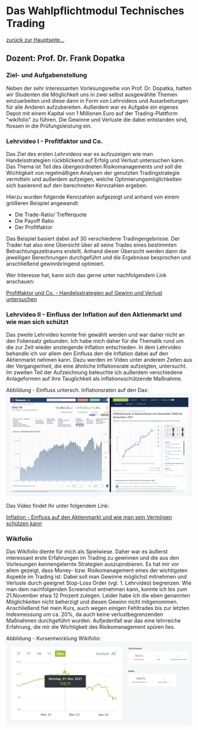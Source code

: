 Das Wahlpflichtmodul Technisches Trading
========================================

[zurück zur Hauptseite...](https://informatik-mannheim.github.io/iExpo-Winter-2021/)

Dozent: Prof. Dr. Frank Dopatka
-------------------------------

### Ziel- und Aufgabenstellung

Neben der sehr interessanten Vorlesungsreihe von Prof. Dr. Dopatka, hatten wir Studenten
die Möglichkeit uns in zwei selbst ausgewählte Themen einzuarbeiten und diese dann in Form von
Lehrvideos und Ausarbeitungen für alle Anderen aufzubereiten. Außerdem war es Aufgabe ein eigenes Depot mit einem Kapital von 1 Millionen Euro auf der Trading-Plattform "wikifolio" zu führen. Die Gewinne und Verluste die dabei entstanden sind, flossen in die Prüfungsleistung ein. 


### Lehrvideo I - Profitfaktor und Co.

Das Ziel des ersten Lehrvideos war es aufzuzeigen wie man Handelsstrategien rückblickend auf Erfolg und Verlust untersuchen kann. Das Thema ist Teil des übergeordneten Risikomanagements und soll die Wichtigkeit von regelmäßigen Analysen der genutzten Tradingstrategie vermitteln und außerdem aufzeigen, welche Optimierungsmöglichkeiten sich basierend auf den berechneten Kennzahlen ergeben.

Hierzu wurden folgende Kennzahlen aufgezeigt und anhand von einem größeren Beispiel angewandt:

- Die Trade-Ratio/ Trefferquote
- Die Payoff Ratio
- Der Profitfaktor

Das Beispiel basiert dabei auf 30 verschiedene Tradingergebnisse. Der Trader hat also eine Übersicht über all seine Trades eines bestimmten Betrachtungszeitraums erstellt. Anhand dieser Übersicht werden dann die jeweiligen Berechnungen durchgeführt und die Ergebnisse besprochen und anschließend gewinnbringend optimiert. 

Wer Interesse hat, kann sich das gerne unter nachfolgendem Link anschauen:

[Profitfaktor und Co. - Handelsstrategien auf Gewinn und Verlust untersuchen](https://www.google.com)


### Lehrvideo II - Einfluss der Inflation auf den Aktienmarkt und wie man sich schützt

Das zweite Lehrvideo konnte frei gewählt werden und war daher nicht an den Foliensatz gebunden.
Ich habe mich daher für die Thematik rund um die zur Zeit wieder ansteigende Inflation entschieden. In dem Lehrvideo behandle ich vor allem den Einfluss den die Inflation dabei auf den Aktienmarkt nehmen kann. Dazu werden im Video unter anderem Zeiten aus der Vergangenheit, die eine ähnliche Inflationsrate aufzeigten, untersucht.
Im zweiten Teil der Aufzeichnung beleuchte ich außerdem verschiedene Anlageformen auf ihre Tauglichkeit als inflationsschützende Maßnahme. 

Abbildung - Einfluss untersch. Inflationsraten auf den Dax:
<img src="./pictures/dax_werte.jpg" width="739" />


Das Video findet Ihr unter folgendem Link:

[Inflation - Einfluss auf den Aktienmarkt und wie man sein Vermögen schützen kann](https://www.google.com)


### Wikifolio

Das Wikifolio diente für mich als Spielwiese. Daher war es äußerst interessant erste Erfahrungen im Trading zu gewinnen und die aus den Vorlesungen kennengelernte Strategien auszuprobieren. Es hat mir vor allem gezeigt, dass Money- bzw. Risikomanagement eines der wichtigsten Aspekte im Trading ist. Dabei soll man Gewinne möglichst mitnehmen und Verluste durch geeignet Stop-Loss Order (vgl. 1. Lehrvideo) begrenzen.
Wie man dem nachfolgenden Screenshot entnehmen kann, konnte ich bis zum 21.November etwa 12 Prozent zulegen. Leider habe ich die eben genannten Möglichkeiten nicht beherzigt und diesen Gewinn nicht mitgenommen. Anschließend fiel mein Kurs, auch wegen einigen Fehltrades bis zur letzten Indexmessung um ca. 20%, da auch keine verlustbegrenzenden Maßnahmen durchgeführt wurden. Aufjedenfall war das eine lehrreiche Erfahrung, die mir die Wichtigkeit des Risikomanagement spüren lies.

Abbildung - Kursentwicklung Wikifolio:
<img src="./pictures/wikifolio.jpg" width="739" />





